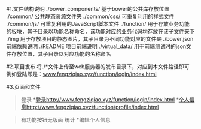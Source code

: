 #1.文件结构说明
   ./bower_components/    基于bower的公共库存放位置
   ./common/    公共静态资源文件夹
       ./common/css/    可重复利用的样式文件
       ./common/js/     可重复利用的JavaScript脚本文件
   ./function/    用于存放业务功能的板块，其子目录以功能名称命名，该功能对应的业务代码均存放在该子文件夹下
   ./img    用于存放项目的静态图片，其子目录为不同功能对应的文件夹
   ./bower.json   前端依赖说明
   ./README    项目前端说明
   ./virtual_data/    用于前端测试时的json文件存放位置，其子目录以对应功能的名称命名

#2.项目发布
    将./*文件上传至web服务器的发布目录下，对应到本文件路径即可 例如登陆即是：www.fengziqiao.xyz/function/login/index.html

#3.页面和文件

>登录
*[登录](http://www.fengziqiao.xyz/function/login/index.html)<http://www.fengziqiao.xyz/function/login/index.html>
*[个人信息](http://www.fengziqiao.xyz/function/profile/index.html)<http://www.fengziqiao.xyz/function/profile/index.html>


>有功能按钮无版面 统计
*编辑个人信息
